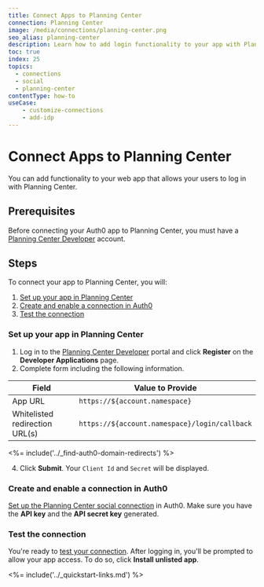 ```yaml
---
title: Connect Apps to Planning Center
connection: Planning Center
image: /media/connections/planning-center.png
seo_alias: planning-center
description: Learn how to add login functionality to your app with Planning Center. You will need to get a Client Id and Client Secret for Planning Center.
toc: true
index: 25
topics:
  - connections
  - social
  - planning-center
contentType: how-to
useCase:
    - customize-connections
    - add-idp
---
```


# Connect Apps to Planning Center

You can add functionality to your web app that allows your users to log in with Planning Center. 

## Prerequisites

Before connecting your Auth0 app to Planning Center, you must have a [Planning Center Developer](https://api.planningcenteronline.com/) account.

## Steps

To connect your app to Planning Center, you will:

1. [Set up your app in Planning Center](#set-up-your-app-in-planning-center)
2. [Create and enable a connection in Auth0](#create-and-enable-a-connection-in-auth0)
3. [Test the connection](#test-the-connection)

### Set up your app in Planning Center

1. Log in to the [Planning Center Developer](https://api.planningcenteronline.com/) portal and click **Register** on the **Developer Applications** page.
2. Complete form including the following information.

| Field | Value to Provide |
| - | - |
| App URL | `https://${account.namespace}` |
| Whitelisted redirection URL(s) | `https://${account.namespace}/login/callback` |

<%= include('../_find-auth0-domain-redirects') %>

4. Click **Submit**. Your `Client Id` and `Secret` will be displayed.

### Create and enable a connection in Auth0

[Set up the Planning Center social connection](/dashboard/guides/connections/set-up-connections-social) in Auth0. Make sure you have the **API key** and the **API secret key** generated.

### Test the connection

You're ready to [test your connection](/dashboard/guides/connections/test-connections-social). After logging in, you'll be prompted to allow your app access. To do so, click **Install unlisted app**.

<%= include('../_quickstart-links.md') %>